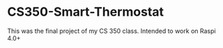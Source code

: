# CS350-Smart-Thermostat
This was the final project of my CS 350 class. Intended to work on Raspi 4.0+
